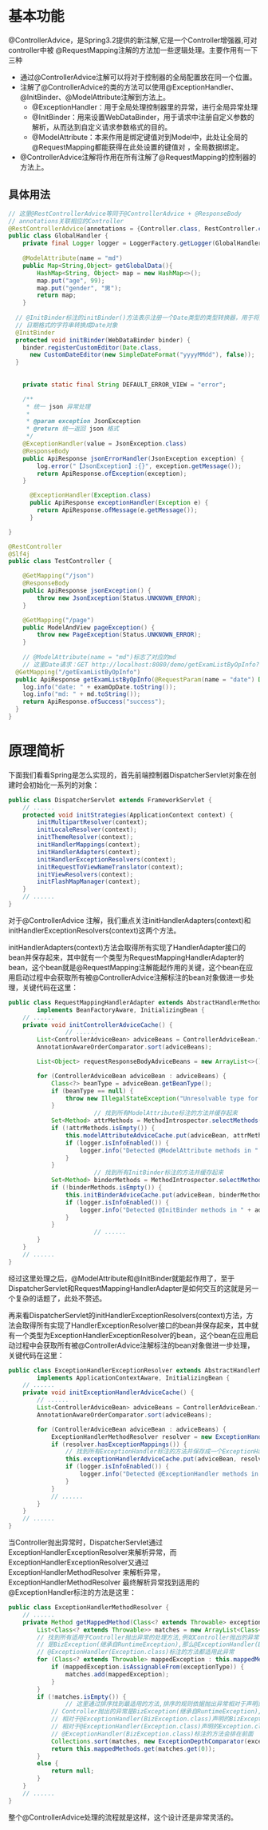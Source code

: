 # 基本功能

@ControllerAdvice，是Spring3.2提供的新注解,它是一个Controller增强器,可对controller中被 @RequestMapping注解的方法加一些逻辑处理。主要作用有一下三种

- 通过@ControllerAdvice注解可以将对于控制器的全局配置放在同一个位置。
- 注解了@ControllerAdvice的类的方法可以使用@ExceptionHandler、@InitBinder、@ModelAttribute注解到方法上。
  - @ExceptionHandler：用于全局处理控制器里的异常，进行全局异常处理
  - @InitBinder：用来设置WebDataBinder，用于请求中注册自定义参数的解析，从而达到自定义请求参数格式的目的。
  - @ModelAttribute：本来作用是绑定键值对到Model中，此处让全局的@RequestMapping都能获得在此处设置的键值对 ，全局数据绑定。
- @ControllerAdvice注解将作用在所有注解了@RequestMapping的控制器的方法上。

## 具体用法

```java
// 这里@RestControllerAdvice等同于@ControllerAdvice + @ResponseBody
// annotations关联相应的Controller
@RestControllerAdvice(annotations = {Controller.class, RestController.class})
public class GlobalHandler {
    private final Logger logger = LoggerFactory.getLogger(GlobalHandler.class);
    
    @ModelAttribute(name = "md")
    public Map<String,Object> getGlobalData(){
        HashMap<String, Object> map = new HashMap<>();
        map.put("age", 99);
        map.put("gender", "男");
        return map;
    }
    
  // @InitBinder标注的initBinder()方法表示注册一个Date类型的类型转换器，用于将类似这样的2019-06-10
  // 日期格式的字符串转换成Date对象
  @InitBinder
  protected void initBinder(WebDataBinder binder) {
    binder.registerCustomEditor(Date.class,
      new CustomDateEditor(new SimpleDateFormat("yyyyMMdd"), false));
  }
    
    
    private static final String DEFAULT_ERROR_VIEW = "error";

    /**
     * 统一 json 异常处理
     *
     * @param exception JsonException
     * @return 统一返回 json 格式
     */
    @ExceptionHandler(value = JsonException.class)
    @ResponseBody
    public ApiResponse jsonErrorHandler(JsonException exception) {
        log.error("【JsonException】:{}", exception.getMessage());
        return ApiResponse.ofException(exception);
    }

      @ExceptionHandler(Exception.class)
      public ApiResponse exceptionHandler(Exception e) {
        return ApiResponse.ofMessage(e.getMessage());
      }

}
```

```java
@RestController
@Slf4j
public class TestController {

    @GetMapping("/json")
    @ResponseBody
    public ApiResponse jsonException() {
        throw new JsonException(Status.UNKNOWN_ERROR);
    }

    @GetMapping("/page")
    public ModelAndView pageException() {
        throw new PageException(Status.UNKNOWN_ERROR);
    }
	
    // @ModelAttribute(name = "md")标志了对应的md
    // 这里Date请求：GET http://localhost:8080/demo/getExamListByOpInfo?   date=20190610 会通过InitBinder直接转化为Date，或者可以通过添加@DateTimeFormat(pattern = "yyyy-MM-dd")来解这个问题
  @GetMapping("/getExamListByOpInfo")
  public ApiResponse getExamListByOpInfo(@RequestParam(name = "date") Date examOpDate, @ModelAttribute(name = "md") Map<String,Object> md) {
    log.info("date: " + examOpDate.toString());
    log.info("md: " + md.toString());
    return ApiResponse.ofSuccess("success");
  }
}
```

# 原理简析

下面我们看看Spring是怎么实现的，首先前端控制器DispatcherServlet对象在创建时会初始化一系列的对象：

```java
public class DispatcherServlet extends FrameworkServlet {
    // ......
	protected void initStrategies(ApplicationContext context) {
		initMultipartResolver(context);
		initLocaleResolver(context);
		initThemeResolver(context);
		initHandlerMappings(context);
		initHandlerAdapters(context);
		initHandlerExceptionResolvers(context);
		initRequestToViewNameTranslator(context);
		initViewResolvers(context);
		initFlashMapManager(context);
	}
    // ......
}
```

对于@ControllerAdvice 注解，我们重点关注initHandlerAdapters(context)和initHandlerExceptionResolvers(context)这两个方法。

initHandlerAdapters(context)方法会取得所有实现了HandlerAdapter接口的bean并保存起来，其中就有一个类型为RequestMappingHandlerAdapter的bean，这个bean就是@RequestMapping注解能起作用的关键，这个bean在应用启动过程中会获取所有被@ControllerAdvice注解标注的bean对象做进一步处理，关键代码在这里：

```java
public class RequestMappingHandlerAdapter extends AbstractHandlerMethodAdapter
		implements BeanFactoryAware, InitializingBean {
    // ......
    private void initControllerAdviceCache() {
                // ......
		List<ControllerAdviceBean> adviceBeans = ControllerAdviceBean.findAnnotatedBeans(getApplicationContext());
		AnnotationAwareOrderComparator.sort(adviceBeans);

		List<Object> requestResponseBodyAdviceBeans = new ArrayList<>();

		for (ControllerAdviceBean adviceBean : adviceBeans) {
			Class<?> beanType = adviceBean.getBeanType();
			if (beanType == null) {
				throw new IllegalStateException("Unresolvable type for ControllerAdviceBean: " + adviceBean);
			}
                        // 找到所有ModelAttribute标注的方法并缓存起来
			Set<Method> attrMethods = MethodIntrospector.selectMethods(beanType, MODEL_ATTRIBUTE_METHODS);
			if (!attrMethods.isEmpty()) {
				this.modelAttributeAdviceCache.put(adviceBean, attrMethods);
				if (logger.isInfoEnabled()) {
					logger.info("Detected @ModelAttribute methods in " + adviceBean);
				}
			}
                        // 找到所有InitBinder标注的方法并缓存起来
			Set<Method> binderMethods = MethodIntrospector.selectMethods(beanType, INIT_BINDER_METHODS);
			if (!binderMethods.isEmpty()) {
				this.initBinderAdviceCache.put(adviceBean, binderMethods);
				if (logger.isInfoEnabled()) {
					logger.info("Detected @InitBinder methods in " + adviceBean);
				}
			}
                        // ......
		}
	}
    // ......
}
```

经过这里处理之后，@ModelAttribute和@InitBinder就能起作用了，至于DispatcherServlet和RequestMappingHandlerAdapter是如何交互的这就是另一个复杂的话题了，此处不赘述。

再来看DispatcherServlet的initHandlerExceptionResolvers(context)方法，方法会取得所有实现了HandlerExceptionResolver接口的bean并保存起来，其中就有一个类型为ExceptionHandlerExceptionResolver的bean，这个bean在应用启动过程中会获取所有被@ControllerAdvice注解标注的bean对象做进一步处理，关键代码在这里：

```java
public class ExceptionHandlerExceptionResolver extends AbstractHandlerMethodExceptionResolver
		implements ApplicationContextAware, InitializingBean {
    // ......
	private void initExceptionHandlerAdviceCache() {
		// ......
		List<ControllerAdviceBean> adviceBeans = ControllerAdviceBean.findAnnotatedBeans(getApplicationContext());
		AnnotationAwareOrderComparator.sort(adviceBeans);

		for (ControllerAdviceBean adviceBean : adviceBeans) {
			ExceptionHandlerMethodResolver resolver = new ExceptionHandlerMethodResolver(adviceBean.getBeanType());
			if (resolver.hasExceptionMappings()) {
			    // 找到所有ExceptionHandler标注的方法并保存成一个ExceptionHandlerMethodResolver类型的对象缓存起来
				this.exceptionHandlerAdviceCache.put(adviceBean, resolver);
				if (logger.isInfoEnabled()) {
					logger.info("Detected @ExceptionHandler methods in " + adviceBean);
				}
			}
			// ......
		}
	}
    // ......
}
```

当Controller抛出异常时，DispatcherServlet通过ExceptionHandlerExceptionResolver来解析异常，而ExceptionHandlerExceptionResolver又通过ExceptionHandlerMethodResolver 来解析异常， ExceptionHandlerMethodResolver 最终解析异常找到适用的@ExceptionHandler标注的方法是这里：

```java
public class ExceptionHandlerMethodResolver {
	// ......
	private Method getMappedMethod(Class<? extends Throwable> exceptionType) {
		List<Class<? extends Throwable>> matches = new ArrayList<Class<? extends Throwable>>();
		// 找到所有适用于Controller抛出异常的处理方法,例如Controller抛出的异常
		// 是BizException(继承自RuntimeException),那么@ExceptionHandler(BizException.class)和
		// @ExceptionHandler(Exception.class)标注的方法都适用此异常
		for (Class<? extends Throwable> mappedException : this.mappedMethods.keySet()) {
			if (mappedException.isAssignableFrom(exceptionType)) {
				matches.add(mappedException);
			}
		}
		if (!matches.isEmpty()) {
		        // 这里通过排序找到最适用的方法,排序的规则依据抛出异常相对于声明异常的深度,例如
			// Controller抛出的异常是BizException(继承自RuntimeException),那么BizException
			// 相对于@ExceptionHandler(BizException.class)声明的BizException.class其深度是0,
			// 相对于@ExceptionHandler(Exception.class)声明的Exception.class其深度是2,所以
			// @ExceptionHandler(BizException.class)标注的方法会排在前面
			Collections.sort(matches, new ExceptionDepthComparator(exceptionType));
			return this.mappedMethods.get(matches.get(0));
		}
		else {
			return null;
		}
	}
    // ......
}
```

整个@ControllerAdvice处理的流程就是这样，这个设计还是非常灵活的。